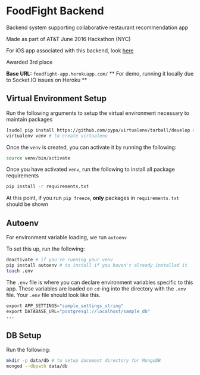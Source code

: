 # FoodFight Backend 

Backend system supporting collaborative restaurant recommendation app

Made as part of AT&T June 2016 Hackathon (NYC)

For iOS app associated with this backend, look [here](https://github.com/dantheli/Pushforfood-ios)

Awarded 3rd place

**Base URL:** `foodfight-app.herokuapp.com/`
** For demo, running it locally due to Socket.IO issues on Heroku ** 


## Virtual Environment Setup
Run the following arguments to setup the virtual environment necessary to maintain packages 

```bash 
[sudo] pip install https://github.com/pypa/virtualenv/tarball/develop # to update virtualenv
virtualenv venv # to create virtualenv 
```

Once the `venv` is created, you can activate it by running the following: 

```bash 
source venv/bin/activate 
```

Once you have activated `venv`, run the following to install all package requirements

```bash 
pip install -r requirements.txt
```

At this point, if you run `pip freeze`, **only** packages in `requirements.txt` should be shown 


## Autoenv 
For environment variable loading, we run `autoenv` 

To set this up, run the following: 

```bash 
deactivate # if you're running your venv
pip install autoenv # to install if you haven't already installed it 
touch .env 
```

The `.env` file is where you can declare environment variables specific to this app.  These variables are loaded on `cd`-ing into the directory with the `.env` file.  Your `.env` file should look like this.  

```python
export APP_SETTINGS="sample_settings_string"
export DATABASE_URL="postgresql://localhost/sample_db"
... 
```

## DB Setup 
Run the following: 

```bash
mkdir -p data/db # to setup document directory for MongoDB 
mongod --dbpath data/db 
```






